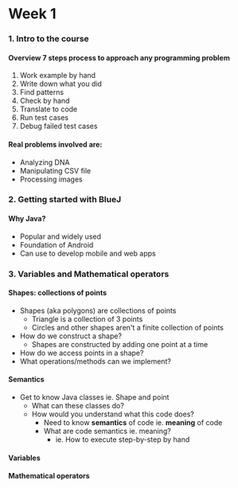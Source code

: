 # Week 1
### 1. Intro to the course
#### Overview 7 steps process to approach any programming problem
1. Work example by hand
2. Write down what you did
3. Find patterns
4. Check by hand
5. Translate to code
6. Run test cases
7. Debug failed test cases

#### Real problems involved are:
- Analyzing DNA
- Manipulating CSV file
- Processing images

### 2. Getting started with BlueJ
#### Why Java?
- Popular and widely used
- Foundation of Android
- Can use to develop mobile and web apps

### 3. Variables and Mathematical operators
#### Shapes: collections of points
- Shapes (aka polygons) are collections of points
    - Triangle is a collection of 3 points
    - Circles and other shapes aren't a finite collection of points
- How do we construct a shape?
    - Shapes are constructed by adding one point at a time
- How do we access points in a shape?
- What operations/methods can we implement?

#### Semantics
- Get to know Java classes ie. Shape and point
    - What can these classes do?
    - How would you understand what this code does?
        - Need to know **semantics** of code ie. **meaning** of code
        - What are code semantics ie. meaning?
            - ie. How to execute step-by-step by hand

#### Variables

#### Mathematical operators
